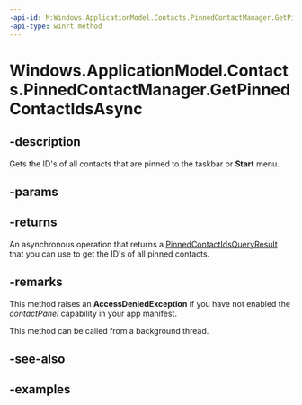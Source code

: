 ```yaml
---
-api-id: M:Windows.ApplicationModel.Contacts.PinnedContactManager.GetPinnedContactIdsAsync
-api-type: winrt method
---
```


<!-- Method syntax.
public IAsyncOperation<PinnedContactIdsQueryResult> PinnedContactManager.GetPinnedContactIdsAsync()
-->

# Windows.ApplicationModel.Contacts.PinnedContactManager.GetPinnedContactIdsAsync

## -description
Gets the ID's of all contacts that are pinned to the taskbar or **Start** menu.

## -params

## -returns

An asynchronous operation that returns a [PinnedContactIdsQueryResult](pinnedcontactmanageridsqueryresult.md) that you can use to get the ID's of all pinned contacts.
## -remarks

This method raises an **AccessDeniedException** if you have not enabled the *contactPanel* capability in your app manifest.

This method can be called from a background thread.

## -see-also

## -examples

